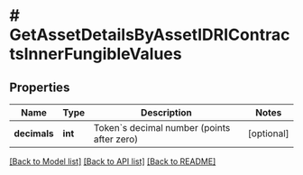 # # GetAssetDetailsByAssetIDRIContractsInnerFungibleValues

## Properties

Name | Type | Description | Notes
------------ | ------------- | ------------- | -------------
**decimals** | **int** | Token&#x60;s decimal number (points after zero) | [optional]

[[Back to Model list]](../../README.md#models) [[Back to API list]](../../README.md#endpoints) [[Back to README]](../../README.md)
